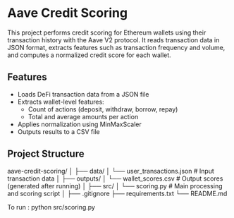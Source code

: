 # Aave Credit Scoring

This project performs credit scoring for Ethereum wallets using their transaction history with the Aave V2 protocol. It reads transaction data in JSON format, extracts features such as transaction frequency and volume, and computes a normalized credit score for each wallet.

## Features

- Loads DeFi transaction data from a JSON file
- Extracts wallet-level features:
  - Count of actions (deposit, withdraw, borrow, repay)
  - Total and average amounts per action
- Applies normalization using MinMaxScaler
- Outputs results to a CSV file

## Project Structure

aave-credit-scoring/
│
├── data/
│ └── user_transactions.json # Input transaction data
│
├── outputs/
│ └── wallet_scores.csv # Output scores (generated after running)
│
├── src/
│ └── scoring.py # Main processing and scoring script
│
├── .gitignore
├── requirements.txt
└── README.md

To run : python src/scoring.py


